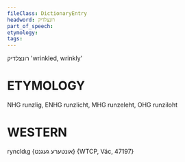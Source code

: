 ```yaml
---
fileClass: DictionaryEntry
headword: רונצלדיק
part_of_speech: 
etymology: 
tags: 
---
```

רונצלדיק
'wrinkled, wrinkly'

ETYMOLOGY
===========
NHG runzlig, ENHG runzlicht, MHG runzeleht, OHG runziloht

WESTERN
========

ryncldɩg {אונטערע געגנט} {WTCP, Vác, 47197}
